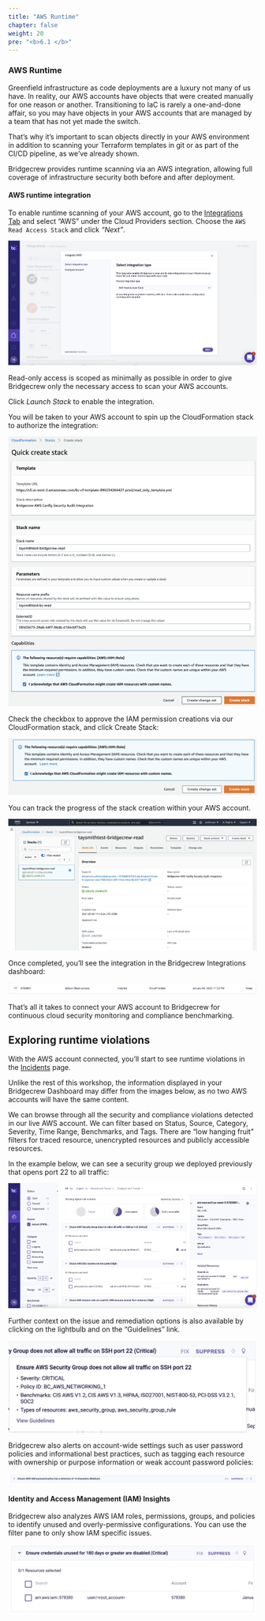 ```yaml
---
title: "AWS Runtime"
chapter: false
weight: 20
pre: "<b>6.1 </b>"
---
```



### AWS Runtime

Greenfield infrastructure as code deployments are a luxury not many of us have. In reality, our AWS accounts have objects that were created manually for one reason or another. Transitioning to IaC is rarely a one-and-done affair, so you may have objects in your AWS accounts that are managed by a team that has not yet made the switch.

That’s why it’s important to scan objects directly in your AWS environment in addition to scanning your Terraform templates in git or as part of the CI/CD pipeline, as we’ve already shown.

Bridgecrew provides runtime scanning via an AWS integration, allowing full coverage of infrastructure security both before and after deployment.


#### AWS runtime integration

To enable runtime scanning of your AWS account, go to the [Integrations Tab](https://www.bridgecrew.cloud/integrations/catalog/aws-api-access) and select “AWS” under the Cloud Providers section. Choose the `AWS Read Access Stack` and click *“Next”*.


![alt_text](images/bcIntegrationAWSReadOnly.png "image_tooltip")


Read-only access is scoped as minimally as possible in order to give Bridgecrew only the necessary access to scan your AWS accounts.

Click *Launch Stack* to enable the integration.

You will be taken to your AWS account to spin up the CloudFormation stack to authorize the integration:


![alt_text](images/bcAwsQuickCreateStack.png "image_tooltip")


Check the checkbox to approve the IAM permission creations via our CloudFormation stack, and click Create Stack:


![alt_text](images/bcIntegrationAWSCreateStack.png "image_tooltip")


You can track the progress of the stack creation within your AWS account.


![alt_text](images/bcAwsCloudFormationIntegration.png "image_tooltip")


Once completed, you’ll see the integration in the Bridgecrew Integrations dashboard:


![alt_text](images/bcIntegrationPageAWSStatus.png "image_tooltip")


That’s all it takes to connect your AWS account to Bridgecrew for continuous cloud security monitoring and compliance benchmarking.


## Exploring runtime violations

With the AWS account connected, you’ll start to see runtime violations in the [Incidents](https://www.bridgecrew.cloud/incidents) page.

Unlike the rest of this workshop, the information displayed in your Bridgecrew Dashboard may differ from the images below, as no two AWS accounts will have the same content.

We can browse through all the security and compliance violations detected in our live AWS account. We can filter based on Status, Source, Category, Severity, Time Range, Benchmarks, and Tags. There are “low hanging fruit” filters for traced resource, unencrypted resources and publicly accessible resources.

In the example below, we can see a security group we deployed previously that opens port 22 to all traffic:


![alt_text](images/bcIncidentsAWSRuntime.png "image_tooltip")


Further context on the issue and remediation options is also available by clicking on the lightbulb and on the “Guidelines” link.


![alt_text](images/bcIncidentsRuntimeAwsGuidance.png "image_tooltip")


Bridgecrew also alerts on account-wide settings such as user password policies and informational best practices, such as tagging each resource with ownership or purpose information or weak account password policies:


![alt_text](images/bcIncidentsAWSIAMPasswordPolicy.png "image_tooltip")



#### Identity and Access Management (IAM) Insights

Bridgecrew also analyzes AWS IAM roles, permissions, groups, and policies to identify unused and overly-permissive configurations. You can use the filter pane to only show IAM specific issues.


![alt_text](images/image1.png "image_tooltip")


